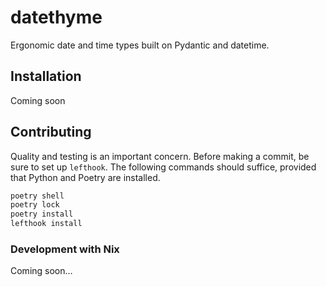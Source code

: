 # datethyme

Ergonomic date and time types built on Pydantic and datetime.

## Installation

Coming soon

## Contributing

Quality and testing is an important concern. Before making a commit, be sure to set up `lefthook`. The following commands should suffice, provided that Python and Poetry are installed.

```sh
poetry shell
poetry lock
poetry install
lefthook install
```

### Development with Nix

Coming soon…
